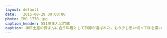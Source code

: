 ```yaml
---
layout: default
date:   2015-08-28 00:00:00
photo: IMG_1770.jpg
caption_header: 551豚まんと酢豚
caption: 神戸土産の豚まんに合う料理として酢豚が選ばれた。もう少し思い切って味を濃いめにした方が美味しかったかも。
---
```

